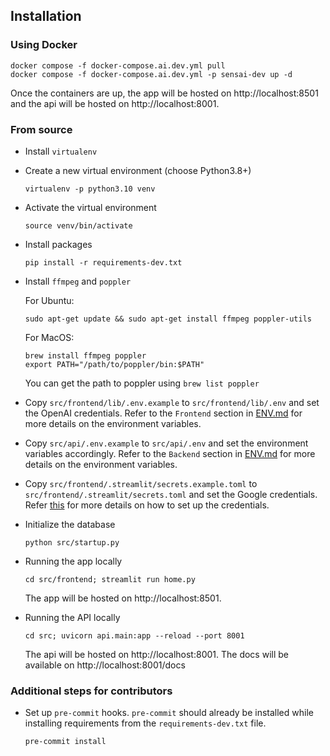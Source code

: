 ## Installation

### Using Docker

```
docker compose -f docker-compose.ai.dev.yml pull
docker compose -f docker-compose.ai.dev.yml -p sensai-dev up -d
```

Once the containers are up, the app will be hosted on http://localhost:8501 and the api will be hosted on http://localhost:8001.

### From source
- Install `virtualenv`
- Create a new virtual environment (choose Python3.8+)
  ```
  virtualenv -p python3.10 venv
  ```
- Activate the virtual environment
  ```
  source venv/bin/activate
  ```
- Install packages
  ```
  pip install -r requirements-dev.txt
  ```
- Install `ffmpeg` and `poppler`

  For Ubuntu:
  ```
  sudo apt-get update && sudo apt-get install ffmpeg poppler-utils
  ```
  For MacOS:
  ```
  brew install ffmpeg poppler
  export PATH="/path/to/poppler/bin:$PATH"
  ```
  You can get the path to poppler using `brew list poppler`
- Copy `src/frontend/lib/.env.example` to `src/frontend/lib/.env` and set the OpenAI credentials. Refer to the `Frontend` section in [ENV.md](./ENV.md) for more details on the environment variables. 
- Copy `src/api/.env.example` to `src/api/.env` and set the environment variables accordingly. Refer to the `Backend` section in [ENV.md](./ENV.md) for more details on the environment variables.
- Copy `src/frontend/.streamlit/secrets.example.toml` to `src/frontend/.streamlit/secrets.toml` and set the Google credentials. Refer [this](https://github.com/kajarenc/stauthlib/tree/main) for more details on how to set up the credentials.
- Initialize the database
  ```
  python src/startup.py
  ```
- Running the app locally
    ```
    cd src/frontend; streamlit run home.py
    ```

    The app will be hosted on http://localhost:8501.
- Running the API locally
    ```
    cd src; uvicorn api.main:app --reload --port 8001
    ```

    The api will be hosted on http://localhost:8001.
    The docs will be available on http://localhost:8001/docs


### Additional steps for contributors
- Set up `pre-commit` hooks. `pre-commit` should already be installed while installing requirements from the `requirements-dev.txt` file.
  ```
  pre-commit install
  ```
